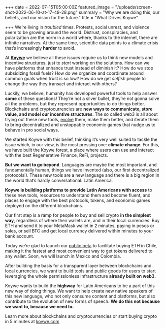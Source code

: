 +++
date = 2022-07-15T05:00:00Z
featured_image = "/uploads/screen-shot-2022-06-10-at-17-49-28.png"
summary = "Why we are doing this, our beliefs, and our vision for the future."
title = "What Drives Koywe"

+++
We’re living in _troubled_ times. Protests, social unrest, and violence seem to be growing around the world. Distrust, conspiracies, and polarization are the norm in a world where, thanks to the internet, there are infinite narratives. At the same time, scientific data points to a climate crisis that’s increasingly **harder** to avoid.

At [**Koywe**](https://koywe.com "Koywe") we believe all these issues require us to think new models and incentive structures, just to _start_ working on the solutions. How can we have platforms that enhance trust instead of diminish it? How do we stop subsidizing fossil fuels? How do we organize and coordinate around common goals when trust is so low? How do we get _selfish_ people to change the way they transact and interact with others?

Luckily, we believe, humanity has developed powerful tools to help answer **some** of these questions! They’re not a silver bullet, they’re not gonna solve all the problems, but they represent opportunities to do things better. Blockchains and cryptocurrencies are **new ways to communicate, store value, and model our incentive structures**. The so called web3 is all about trying out these new tools, [evolve](https://blog.ncase.me/evolution-not-revolution/ "Evolution, not Revolution") them, make them better, and iterate them to bring decentralized and unstoppable economic games that nudge us to behave in pro social ways.

We started Koywe with this belief, thinking it’s very well suited to tackle the issue which, in our view, is the most pressing one: **climate change**. For this, we have built the Koywe forest, a place where users can use and interact with the best Regenerative Finance, ReFi, projects.

**But we want to go beyond**. Languages are maybe the most important, and fundamentally human, things we have invented (also, our first decentralized protocols!). These new tools are a new language and there is a big region in the world that’s hardly conversational: Latin America.

**Koywe is building platforms to provide Latin Americans with access** to these new tools, resources to understand them and become fluent, and places to engage with the best protocols, tokens, and economic games deployed on the different blockchains.

Our first step is a ramp for people to buy and sell crypto **in the simplest way**, regardless of where their wallets are, and in their local currencies. Buy ETH and send it to your MetaMask wallet in 2 minutes, paying in pesos or soles, or sell BTC and get local currency delivered within minutes to your bank account.

Today we’re glad to launch our [public beta](https://rampa.koywe.com/ "Rampa Koywe") to facilitate buying ETH in Chile, making it the fastest and most convenient way to get tokens delivered to any wallet. Soon, we will launch in Mexico and Colombia.

After building the basis for a transparent layer between blockchains and local currencies, we want to build tools and public goods for users to start leveraging the whole permissionless infrastructure **already built on web3**.

Koywe wants to build the **highway** for Latin Americans to be a part of this new way of doing things. We want to help create new native speakers of this new language, who not only consume content and platforms, but also contribute to the evolution of new forms of speech. **We do this not because we want to, because we need to.**

Learn more about blockchains and cryptocurrencies or start buying crypto in 5 minutes at [koywe.com](http://rampa.koywe.com)